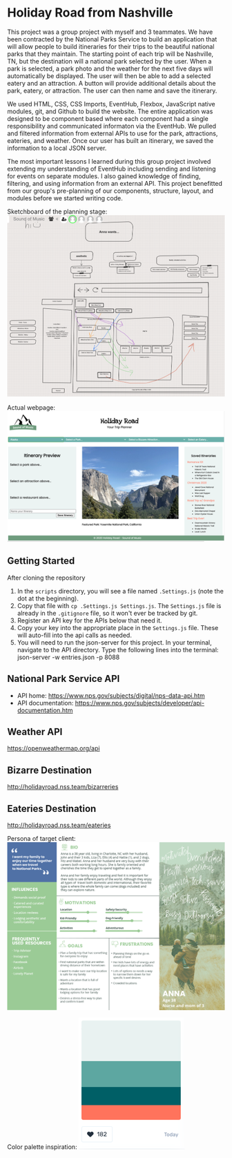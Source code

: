 # Holiday Road from Nashville

This project was a group project with myself and 3 teammates. We have been contracted by the National Parks Service to build an application that will allow people to build itineraries for their trips to the beautiful national parks that they maintain. The starting point of each trip will be Nashville, TN, but the destination will a national park selected by the user. When a park is selected, a park photo and the weather for the next five days will automatically be displayed. The user will then be able to add a selected eatery and an attraction. A button will provide additional details about the park, eatery, or attraction. The user can then name and save the itinerary.

We used HTML, CSS, CSS Imports, EventHub, Flexbox, JavaScript native modules, git, and Github to build the website. The entire application was designed to be component based where each component had a single responsibility and communicated informaton via the EventHub. We pulled and filtered information from external APIs to use for the park, attractions, eateries, and weather. Once our user has built an itinerary, we saved the information to a local JSON server.

The most important lessons I learned during this group project involved extending my understanding of EventHub including sending and listening for events on separate modules. I also gained knowledge of finding, filtering, and using information from an external API. This project benefitted from our group's pre-planning of our components, structure, layout, and modules before we started writing code. 

Sketchboard of the planning stage:
![sketchboard](./imgs/Holiday-Road-Sketchboard.png)

Actual webpage:
![Holiday Road Webpage](./imgs/HolidayRoadWebpage.png)


## Getting Started
After cloning the repository
1. In the `scripts` directory, you will see a file named `.Settings.js` (note the dot at the beginning).
2. Copy that file with `cp .Settings.js Settings.js`. The `Settings.js` file is already in the `.gitignore` file, so it won't ever be tracked by git.
3. Register an API key for the APIs below that need it.
4. Copy your key into the appropriate place in the `Settings.js` file. These will auto-fill into the api calls
as needed.
5. You will need to run the json-server for this project. In your terminal, navigate to the API directory. 
Type the following lines into the terminal: json-server -w entries.json -p 8088


## National Park Service API

* API home: https://www.nps.gov/subjects/digital/nps-data-api.htm
* API documentation: https://www.nps.gov/subjects/developer/api-documentation.htm

## Weather API

https://openweathermap.org/api

## Bizarre Destination

http://holidayroad.nss.team/bizarreries

## Eateries Destination

http://holidayroad.nss.team/eateries



Persona of target client:
![Persona of Anna](./imgs/Persona-Anna.png)

Color palette inspiration:
![Color Palette](./imgs/ColorPaletteInspiration.png)
